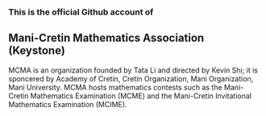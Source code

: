 <h3>This is the official Github account of <h2>Mani-Cretin Mathematics Association (Keystone)</h2>
<p>MCMA is an organization founded by Tata Li and directed by Kevin Shi; it is sponcered by Academy of Cretin, Cretin Organization, Mani Organization, Mani University. MCMA hosts mathematics contests such as the Mani-Cretin Mathematics Examination (MCME) and the Mani-Cretin Invitational Mathematics Examination (MCIME).</p>
